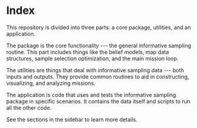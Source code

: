 # Index

This repository is divided into three parts: a core package, utilities, and an application.

The package is the core functionality --- the general informative sampling routine. This part includes things like the belief models, map data structures, sample selection optimization, and the main mission loop.

The utilities are things that deal with informative sampling data --- both inputs and outputs. They provide common routines to aid in constructing, visualizing, and analyzing missions.

The application is code that uses and tests the informative sampling package in specific scenarios. It contains the data itself and scripts to run all the other code.

See the sections in the sidebar to learn more details. 
